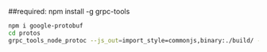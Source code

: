 ##required: npm install -g grpc-tools

```sh
npm i google-protobuf
cd protos
grpc_tools_node_protoc --js_out=import_style=commonjs,binary:./build/ --grpc_out=grpc_js:./build/ echo.proto
```